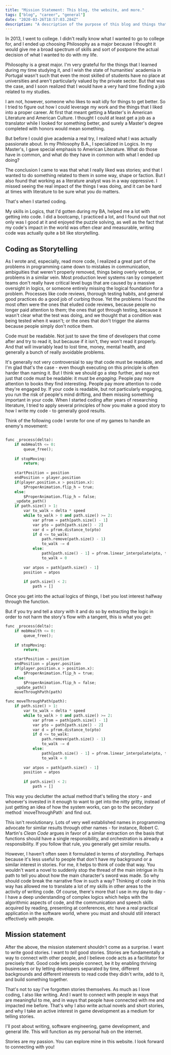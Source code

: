 ```yaml
---
title: "Mission Statement: This blog, the website, and more."
tags: ["blog", "career", "general"]
date: "2020-03-26T18:57:03.284Z"
description: "A description of the purpose of this blog and things that are to come."
---
```


In 2013, I went to college. I didn't really know what I wanted to go to college for, and I ended up choosing Philosophy as a major because I thought it would give me a broad spectrum of skills and sort of postpone the actual decision of what I wanted to do with my life.

Philosophy is a great major. I'm very grateful for the things that I learned during my time studying it, and I wish the state of humanities' academia in Portugal wasn't such that even the most skilled of students have no place at universities and aren't particularly valued by the private sector. But that was the case, and I soon realized that I would have a very hard time finding a job related to my studies.

I am not, however, someone who likes to wait idly for things to get better. So I tried to figure out how I could leverage my work and the things that I liked into a proper career. At first that meant getting a Master's in American Literature and American Culture. I thought I could at least get a job as a translator while I looked for something better, and surely a Master's degree completed with honors would mean something.

But before I could give academia a real try, I realized what I was actually passionate about. In my Philosophy B.A., I specialized in Logics. In my Master's, I gave special emphasis to American Literature. What do those have in common, and what do they have in common with what I ended up doing?

The conclusion I came to was that what I really liked was stories; and that I wanted to do something related to them in some way, shape or faction. But I also found that working as a literature analyst was in a way oppressive. I missed seeing the real impact of the things I was doing, and it can be hard at times with literature to be sure what you do matters. 

That's when I started coding.

My skills in Logics, that I'd gotten during my BA, helped me a lot with getting into code. I did a bootcamp, I practiced a lot, and I found out that not only was I good at it and enjoyed the puzzle solving, as well as the fact that my code's impact in the world was often clear and measurable, writing code was actually quite a bit like storytelling.

## Coding as Storytelling

As I wrote and, especially, read more code, I realized a great part of the problems in programming came down to mistakes in communication, ambiguities that weren't properly removed, things being overly verbose, or problems in a similar vein. Most production level systems ran by competent teams don't really have critical level bugs that are caused by a massive oversight in logics, or someone entirely missing the logical foundation for a problem. Processes like code reviews, thorough testing habits, and general good practices do a good job of curbing those. Yet the problems I found the most often were the ones that eluded code reviews, because people no longer paid attention to them; the ones that got through testing, because it wasn't clear what the test was doing, and we thought that a condition was being tested when it wasn't; or the ones that don't trigger the alarms because people simply don't notice them. 

Code must be readable. Not just to save the time of developers that come after and try to read it, but because if it isn't, they won't read it properly. And that will invariably lead to lost time, money, mental health, and generally a bunch of really avoidable problems.

It's generally not very controversial to say that code must be readable, and I'm glad that's the case - even though executing on this principle is often harder than naming it. But I think we should go a step further, and say not just that code must be readable: it must be *engaging*. People pay more attention to books they find interesting. People pay more attention to code they're engaged by. If your code is readable, but not particularly engaging, you run the risk of people's mind drifting, and them missing something important in your code. When I started coding after years of researching literature, I tried to apply several principles of how you make a good story to how I write my code - to generally good results.

Think of the following code I wrote for one of my games to handle an enemy's movement:

```python

func _process(delta):
	if mobHealth <= 0:
		queue_free();
	
	if stopMoving: 
		return;
	
	startPosition = position
	endPosition = player.position
	if(player.position.x > position.x): 
		$ProperAnimation.flip_h = true;
	else:
		$ProperAnimation.flip_h = false;
	_update_path()
	if path.size() > 1:
		var to_walk = delta * speed
		while to_walk > 0 and path.size() >= 2:
			var pfrom = path[path.size() - 1]
			var pto = path[path.size() - 2]
			var d = pfrom.distance_to(pto)
			if d <= to_walk:
				path.remove(path.size() - 1)
				to_walk -= d
			else:
				path[path.size() - 1] = pfrom.linear_interpolate(pto, to_walk/d)
				to_walk = 0
		
		var atpos = path[path.size() - 1]
		position = atpos
		
		if path.size() < 2:
			path = []

```

Once you get into the actual logics of things, I bet you lost interest halfway through the function.

But if you try and tell a story with it and do so by extracting the logic in order to not harm the story's flow with a tangent, this is what you get:

```python
func _process(delta):
	if mobHealth <= 0:
		queue_free();
	
	if stopMoving: 
		return;

	startPosition = position
	endPosition = player.position
	if(player.position.x > position.x): 
		$ProperAnimation.flip_h = true;
	else:
		$ProperAnimation.flip_h = false;
	_update_path()
	moveThroughPath(path)

func moveThroughPath(path):
    if path.size() > 1:
		var to_walk = delta * speed
		while to_walk > 0 and path.size() >= 2:
			var pfrom = path[path.size() - 1]
			var pto = path[path.size() - 2]
			var d = pfrom.distance_to(pto)
			if d <= to_walk:
				path.remove(path.size() - 1)
				to_walk -= d
			else:
				path[path.size() - 1] = pfrom.linear_interpolate(pto, to_walk/d)
				to_walk = 0
		
		var atpos = path[path.size() - 1]
		position = atpos
		
		if path.size() < 2:
			path = []
```
<p></p>

This way you declutter the actual method that's telling the story - and whoever's invested in it enough to want to get into the nitty gritty, instead of just getting an idea of how the system works, can go to the secondary method ´moveThroughPath´ and find out. 

This isn't revolutionary. Lots of very well established names in programming advocate for similar results through other names - for instance, Robert C. Martin's *Clean Code* argues in favor of a similar extraction on the basis that functions should have a single responsibility, and orchestration is already a responsibility. If you follow that rule, you generally get similar results. 

However, I haven't often seen it formulated in terms of storytelling. Perhaps because it's less useful to people that don't have my background or a similar interest in stories. For me, it helps to think of code that way. You wouldn't want a novel to suddenly stop the thread of the main intrigue in its path to tell you about how the main character's sword was made. So why should code break the narrative flow in such a way? Thinking of code in this way has allowed me to translate a lot of my skills in other areas to the activity of writing code. Of course, there's more that I use in my day to day - I have a deep understanding of complex logics which helps with the algorithmic aspects of code, and the communication and speech skills acquired by reading, presenting at conferences, etc have a real practical application in the software world, where you must and should still interact effectively with people. 

## Mission statement

After the above, the mission statement shouldn't come as a surprise. I want to write good stories. I want to *tell* good stories. Stories are fundamentally a way to connect with other people, and I believe code acts as a facilitator for precisely that. Good code lets people connect, be it by enabling thriving businesses or by letting developers separated by time, different backgrounds and different interests to read code they didn't write, add to it, and build something together. 

That's not to say I've forgotten stories themselves. As much as I love coding, I also like writing. And I want to connect with people in ways that are meaningful to me, and in ways that people have connected with me and impacted me before. That's why I also write actual novels and short stories, and why I take an active interest in game development as a medium for telling stories. 

I'll post about writing, software engineering, game development, and general life. This will function as my personal hub on the internet.

Stories are my passion. You can explore mine in this website. I look forward to connecting with you! 